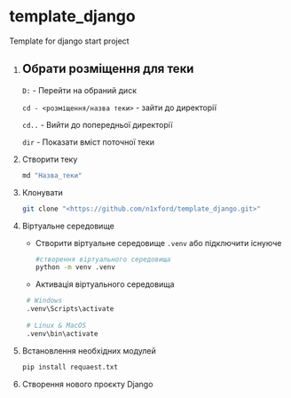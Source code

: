# template_django
Template for django start project


1. Обрати розміщення для теки
   -
   
      `D:` - Перейти на обраний диск
   
      `cd - <розміщення/назва теки>` - зайти до директорії

      `cd..` - Вийти до попередньої директорії 
   
      `dir` - Показати вміст поточної теки

2. Створити теку
   ```bash
   md "Назва_теки"
   ```

3. Клонувати
   ```bash
   git clone "<https://github.com/n1xford/template_django.git>"
   ```

4. Віртуальне середовище
   - Створити віртуальне середовище `.venv` або підключити існуюче
       ```bash
     #створення віртуального середовища
      python -m venv .venv
      ```
   - Активація віртуального середовища
   ```bash
    # Windows
    .venv\Scripts\activate
    
    # Linux & MacOS
    .venv\bin\activate
    ```

5. Встановлення необхідних модулей
   ```bash
   pip install requaest.txt
   ```
   
6. Створення нового проєкту Django

